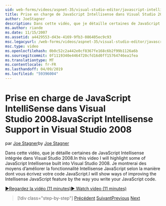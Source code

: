 ```yaml
---
uid: web-forms/videos/aspnet-35/visual-studio-editor/javascript-intellisense-support-in-visual-studio-2008
title: Prise en charge de JavaScript Intellisense dans Visual Studio 2008 | Microsoft Docs
author: JoeStagner
description: Dans cette vidéo, que je détaille certaines de JavaScript Intellisense intégrée dans Visual Studio 2008. Je montrerai des moyens d’améliorer la featu Intellisense JavaScript...
ms.author: riande
ms.date: 11/15/2007
ms.assetid: a4429553-d43e-4169-9fb3-086405ec9c93
msc.legacyurl: /web-forms/videos/aspnet-35/visual-studio-editor/javascript-intellisense-support-in-visual-studio-2008
msc.type: video
ms.openlocfilehash: 0b0c52c2a442e0cf8367fe168c6b2f99b1126a6b
ms.sourcegitcommit: 0f1119340e4464720cfd16d0ff15764746ea1fea
ms.translationtype: MT
ms.contentlocale: fr-FR
ms.lasthandoff: 04/09/2019
ms.locfileid: "59396004"
---
```

# <a name="javascript-intellisense-support-in-visual-studio-2008"></a><span data-ttu-id="9b54e-104">Prise en charge de JavaScript IntelliSense dans Visual Studio 2008</span><span class="sxs-lookup"><span data-stu-id="9b54e-104">JavaScript Intellisense Support in Visual Studio 2008</span></span>

<span data-ttu-id="9b54e-105">par [Joe Stagner](https://github.com/JoeStagner)</span><span class="sxs-lookup"><span data-stu-id="9b54e-105">by [Joe Stagner](https://github.com/JoeStagner)</span></span>

<span data-ttu-id="9b54e-106">Dans cette vidéo, que je détaille certaines de JavaScript Intellisense intégrée dans Visual Studio 2008.</span><span class="sxs-lookup"><span data-stu-id="9b54e-106">In this video I will highlight some of JavaScript Intellisense built into Visual Studio 2008.</span></span> <span data-ttu-id="9b54e-107">Je montrerai des moyens d’améliorer la fonctionnalité Intellisense JavaScript selon la manière dont vous écrivez votre code JavaScript.</span><span class="sxs-lookup"><span data-stu-id="9b54e-107">I will show ways of improving the Intellisense JavaScript feature by the way you write your JavaScript code.</span></span>

[<span data-ttu-id="9b54e-108">&#9654;Regardez la vidéo (11 minutes)</span><span class="sxs-lookup"><span data-stu-id="9b54e-108">&#9654; Watch video (11 minutes)</span></span>](https://channel9.msdn.com/Blogs/ASP-NET-Site-Videos/javascript-intellisense-support-in-visual-studio-2008)

> [!div class="step-by-step"]
> <span data-ttu-id="9b54e-109">[Précédent](new-designer-support-in-visual-studio-2008.md)
> [Suivant](javascript-debugging-in-visual-studio-2008.md)</span><span class="sxs-lookup"><span data-stu-id="9b54e-109">[Previous](new-designer-support-in-visual-studio-2008.md)
[Next](javascript-debugging-in-visual-studio-2008.md)</span></span>
